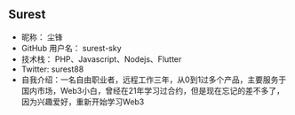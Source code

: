 ## Surest

- 昵称： 尘锋 
- GitHub 用户名： surest-sky
- 技术栈： PHP、Javascript、Nodejs、Flutter
- Twitter:  surest88
- 自我介绍：一名自由职业者，远程工作三年，从0到1过多个产品，主要服务于国内市场，Web3小白，曾经在21年学习过合约，但是现在忘记的差不多了，因为兴趣爱好，重新开始学习Web3
